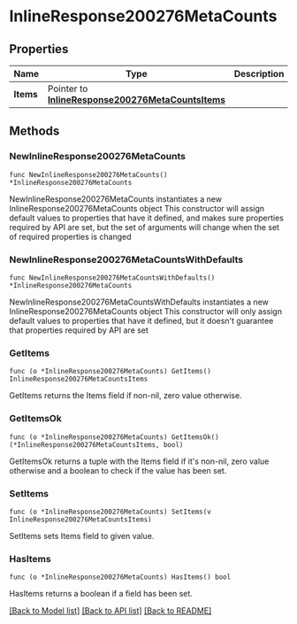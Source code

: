 # InlineResponse200276MetaCounts

## Properties

Name | Type | Description | Notes
------------ | ------------- | ------------- | -------------
**Items** | Pointer to [**InlineResponse200276MetaCountsItems**](InlineResponse200276MetaCountsItems.md) |  | [optional] 

## Methods

### NewInlineResponse200276MetaCounts

`func NewInlineResponse200276MetaCounts() *InlineResponse200276MetaCounts`

NewInlineResponse200276MetaCounts instantiates a new InlineResponse200276MetaCounts object
This constructor will assign default values to properties that have it defined,
and makes sure properties required by API are set, but the set of arguments
will change when the set of required properties is changed

### NewInlineResponse200276MetaCountsWithDefaults

`func NewInlineResponse200276MetaCountsWithDefaults() *InlineResponse200276MetaCounts`

NewInlineResponse200276MetaCountsWithDefaults instantiates a new InlineResponse200276MetaCounts object
This constructor will only assign default values to properties that have it defined,
but it doesn't guarantee that properties required by API are set

### GetItems

`func (o *InlineResponse200276MetaCounts) GetItems() InlineResponse200276MetaCountsItems`

GetItems returns the Items field if non-nil, zero value otherwise.

### GetItemsOk

`func (o *InlineResponse200276MetaCounts) GetItemsOk() (*InlineResponse200276MetaCountsItems, bool)`

GetItemsOk returns a tuple with the Items field if it's non-nil, zero value otherwise
and a boolean to check if the value has been set.

### SetItems

`func (o *InlineResponse200276MetaCounts) SetItems(v InlineResponse200276MetaCountsItems)`

SetItems sets Items field to given value.

### HasItems

`func (o *InlineResponse200276MetaCounts) HasItems() bool`

HasItems returns a boolean if a field has been set.


[[Back to Model list]](../README.md#documentation-for-models) [[Back to API list]](../README.md#documentation-for-api-endpoints) [[Back to README]](../README.md)


